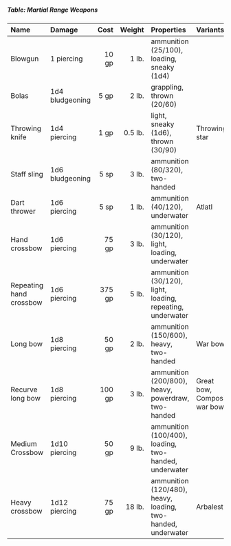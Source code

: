 ##### Table: Martial Range Weapons
| Name | Damage | Cost | Weight | Properties | Variants |
|:-----|:-------|-----:|-------:|:-----------|:---------|
| Blowgun | 1 piercing | 10 gp | 1 lb. | ammunition (25/100), loading, sneaky (1d4) | |
| Bolas | 1d4 bludgeoning | 5 gp | 2 lb. | grappling, thrown (20/60) | |
| Throwing knife | 1d4 piercing | 1 gp | 0.5 lb. | light, sneaky (1d6), thrown (30/90) | Throwing star |
| Staff sling | 1d6 bludgeoning | 5 sp | 3 lb. | ammunition (80/320), two-handed | |
| Dart thrower | 1d6 piercing | 5 sp | 1 lb. | ammunition (40/120), underwater | Atlatl |
| Hand crossbow | 1d6 piercing | 75 gp | 3 lb. | ammunition (30/120), light, loading, underwater | |
| Repeating hand crossbow | 1d6 piercing | 375 gp | 5 lb. | ammunition (30/120), light, loading, repeating, underwater | |
| Long bow | 1d8 piercing | 50 gp | 2 lb. | ammunition (150/600), heavy, two-handed | War bow |
| Recurve long bow | 1d8 piercing | 100 gp | 3 lb. | ammunition (200/800), heavy, powerdraw, two-handed | Great bow, Composite war bow |
| Medium Crossbow | 1d10 piercing | 50 gp | 9 lb. | ammunition (100/400), loading, two-handed, underwater | |
| Heavy crossbow | 1d12 piercing | 75 gp | 18 lb. | ammunition (120/480), heavy, loading, two-handed, underwater | Arbalest |

